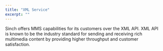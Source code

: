 ```yaml
---
title: "XML Service"
excerpt: ""
---
```

Sinch offers MMS capabilities for its customers over the XML API. XML API is known to be the industry standard for sending and receiving rich multimedia content by providing higher throughput and customer satisfaction.


